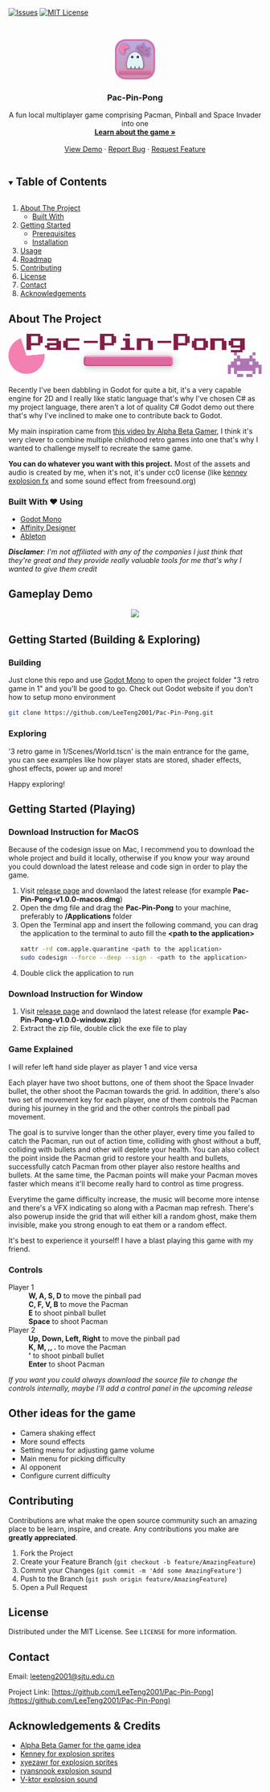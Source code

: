 

<!-- PROJECT SHIELDS -->
<!--
*** I'm using markdown "reference style" links for readability.
*** Reference links are enclosed in brackets [ ] instead of parentheses ( ).
*** See the bottom of this document for the declaration of the reference variables
*** for contributors-url, forks-url, etc. This is an optional, concise syntax you may use.
*** https://www.markdownguide.org/basic-syntax/#reference-style-links
-->

<!-- [![Stargazers][stars-shield]][stars-url] -->
[![Issues][issues-shield]][issues-url]
[![MIT License][license-shield]][license-url]
<!-- [![LinkedIn][linkedin-shield]][linkedin-url] -->


<!-- PROJECT LOGO -->
<br />
<p align="center">
  <a href="https://github.com/LeeTeng2001/Pac-Pin-Pong">
    <img src="./readme source/game icon.png" alt="Main Logo" width="80" height="80">
  </a>

  <h3 align="center">Pac-Pin-Pong</h3>

  <p align="center">
    A fun local multiplayer game comprising Pacman, Pinball and Space Invader into one 
    <br />
    <a href="https://github.com/LeeTeng2001/Pac-Pin-Pong"><strong>Learn about the game »</strong></a>
    <br />
    <br />
    <a href="https://github.com/LeeTeng2001/Pac-Pin-Pong">View Demo</a>
    ·
    <a href="https://github.com/LeeTeng2001/Pac-Pin-Pong/issues">Report Bug</a>
    ·
    <a href="https://github.com/LeeTeng2001/Pac-Pin-Pong/issues">Request Feature</a>
  </p>
</p>



<!-- TABLE OF CONTENTS -->
<details open="open">
  <summary><h2 style="display: inline-block">Table of Contents</h2></summary>
  <ol>
    <li>
      <a href="#about-the-project">About The Project</a>
      <ul>
        <li><a href="#built-with">Built With</a></li>
      </ul>
    </li>
    <li>
      <a href="#getting-started">Getting Started</a>
      <ul>
        <li><a href="#prerequisites">Prerequisites</a></li>
        <li><a href="#installation">Installation</a></li>
      </ul>
    </li>
    <li><a href="#usage">Usage</a></li>
    <li><a href="#roadmap">Roadmap</a></li>
    <li><a href="#contributing">Contributing</a></li>
    <li><a href="#license">License</a></li>
    <li><a href="#contact">Contact</a></li>
    <li><a href="#acknowledgements">Acknowledgements</a></li>
  </ol>
</details>



<!-- ABOUT THE PROJECT -->
## About The Project

![](readme%20source/game%20title.png)


Recently I've been dabbling in Godot for quite a bit, it's a very capable engine for 2D and I really like static language that's why I've chosen C# as my project language, there aren't a lot of quality C# Godot demo out there that's why I've inclined to make one to contribute back to Godot.

My main inspiration came from [this video by Alpha Beta Gamer](https://www.youtube.com/watch?v=8TOGBZp8_Ao&list=WL&index=9&t=4s), I think it's very clever to combine multiple childhood retro games into one that's why I wanted to challenge myself to recreate the same game.

**You can do whatever you want with this project.**
 Most of the assets and audio is created by me, when it's not, it's under cc0 license (like [kenney explosion fx](https://kenney.nl/) and some sound effect from freesound.org)




### Built With ❤️ Using

* [Godot Mono](https://godotengine.org/)
* [Affinity Designer](https://affinity.serif.com/en-us/designer/)
* [Ableton](https://www.ableton.com/en/)

_**Disclamer**: I'm not affiliated with any of the companies I just think that they're great and they provide really valuable tools for me that's why I wanted to give them credit_



## Gameplay Demo

<p align="center">
  <img src="https://github.com/LeeTeng2001/Pac-Pin-Pong/blob/main/readme%20source/gameplay%20demo%201.gif" />
</p>


<!-- GETTING STARTED -->
## Getting Started (Building & Exploring)

### Building

Just clone this repo and use [Godot Mono](https://godotengine.org/) to open the project folder "3 retro game in 1" and you'll be good to go. Check out Godot website if you don't how to setup mono environment
   ```sh
   git clone https://github.com/LeeTeng2001/Pac-Pin-Pong.git
   ```

### Exploring
'3 retro game in 1/Scenes/World.tscn' is the main entrance for the game, you can see examples like how player stats are stored, shader effects, ghost effects, power up and more!

Happy exploring!

## Getting Started (Playing)
### Download Instruction for MacOS
Because of the codesign issue on Mac, I recommend you to download the whole project and build it locally, otherwise if you know your way around you could download the latest release and code sign in order to play the game.

1. Visit [release page](https://github.com/LeeTeng2001/Pac-Pin-Pong/releases) and downlaod the latest release (for example **Pac-Pin-Pong-v1.0.0-macos.dmg**)
2. Open the dmg file and drag the **Pac-Pin-Pong** to your machine, preferably to **/Applications** folder
3. Open the Terminal app and insert the following command, you can drag the application to the terminal to auto fill the **\<path to the application\>**
   ```bash
   xattr -rd com.apple.quarantine <path to the application>
   sudo codesign --force --deep --sign - <path to the application>
   ```
4. Double click the application to run

### Download Instruction for Window
1. Visit [release page](https://github.com/LeeTeng2001/Pac-Pin-Pong/releases) and downlaod the latest release (for example **Pac-Pin-Pong-v1.0.0-window.zip**)
2. Extract the zip file, double click the exe file to play

<!-- USAGE EXAMPLES -->
### Game Explained

I will refer left hand side player as player 1 and vice versa

Each player have two shoot buttons, one of them shoot the Space Invader bullet, the other shoot the Pacman towards the grid. In addition, there's also two set of movement key for each player, one of them controls the Pacman during his journey in the grid and the other controls the pinball pad movement.

The goal is to survive longer than the other player, every time you failed to catch the Pacman, run out of action time, colliding with ghost without a buff, colliding with bullets and other will deplete your health. You can also collect the point inside the Pacman grid to restore your health and bullets, successfully catch Pacman from other player also restore healths and bullets. At the same time, the Pacman points will make your Pacman moves faster which means it'll become really hard to control as time progress.

Everytime the game difficulty increase, the music will become more intense and there's a VFX indicating so along with a Pacman map refresh. There's also powerup inside the grid that will either kill a random ghost, make them invisible, make you strong enough to eat them or a random effect.

It's best to experience it yourself! I have a blast playing this game with my friend.

### Controls
<dl>
  <dt>Player 1</dt>
  <dd><b>W, A, S, D</b> to move the pinball pad</dd>
  <dd><b>C, F, V, B</b> to move the Pacman</dd>
  <dd><b>E</b> to shoot pinball bullet</dd>
  <dd><b>Space</b> to shoot Pacman</dd>

  <dt>Player 2</dt>
  <dd><b>Up, Down, Left, Right</b> to move the pinball pad</dd>
  <dd><b>K, M, ,, .</b> to move the Pacman</dd>
  <dd><b>'</b> to shoot pinball bullet</dd>
  <dd><b>Enter</b> to shoot Pacman</dd>
</dl>

_If you want you could always download the source file to change the controls internally, maybe I'll add a control panel in the upcoming release_

## Other ideas for the game

* Camera shaking effect
* More sound effects
* Setting menu for adjusting game volume
* Main menu for picking difficulty
* AI opponent
* Configure current difficulty


## Contributing

Contributions are what make the open source community such an amazing place to be learn, inspire, and create. Any contributions you make are **greatly appreciated**.

1. Fork the Project
2. Create your Feature Branch (`git checkout -b feature/AmazingFeature`)
3. Commit your Changes (`git commit -m 'Add some AmazingFeature'`)
4. Push to the Branch (`git push origin feature/AmazingFeature`)
5. Open a Pull Request



<!-- LICENSE -->
## License

Distributed under the MIT License. See `LICENSE` for more information.


<!-- CONTACT -->
## Contact

Email: leeteng2001@sjtu.edu.cn

Project Link: [https://github.com/LeeTeng2001/Pac-Pin-Pong](https://github.com/LeeTeng2001/Pac-Pin-Pong)



<!-- ACKNOWLEDGEMENTS -->
## Acknowledgements & Credits

* [Alpha Beta Gamer for the game idea](https://www.youtube.com/watch?v=8TOGBZp8_Ao&list=WL&index=9&t=4s)
* [Kenney for explosion sprites](https://kenney.nl/)
* [xyezawr for explosion sprites](https://xyezawr.itch.io/free-pixel-effects-pack-4-explosions)
* [ryansnook explosion sound](https://freesound.org/people/ryansnook/sounds/110115/)
* [V-ktor explosion sound](https://freesound.org/people/V-ktor/sounds/435416/)




<!-- MARKDOWN LINKS & IMAGES -->
<!-- https://www.markdownguide.org/basic-syntax/#reference-style-links -->
[stars-shield]: https://img.shields.io/github/stars/LeeTeng2001/repo.svg?style=for-the-badge
[stars-url]: https://github.com/LeeTeng2001/Pac-Pin-Pong/stargazers
[issues-shield]: https://img.shields.io/github/issues/LeeTeng2001/repo.svg?style=for-the-badge
[issues-url]: https://github.com/LeeTeng2001/Pac-Pin-Pong/issues
[license-shield]: https://img.shields.io/github/license/LeeTeng2001/repo.svg?style=for-the-badge
[license-url]: https://github.com/LeeTeng2001/Pac-Pin-Pong/blob/main/LICENSE
